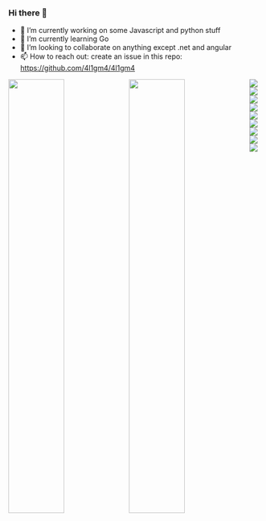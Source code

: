 ### Hi there 👋

- 🔭 I’m currently working on some Javascript and python stuff
- 🌱 I’m currently learning Go
- 👯 I’m looking to collaborate on anything except .net and angular
- 📫 How to reach out: create an issue in this repo: https://github.com/4l1gm4/4l1gm4

<img align="left" width="47%" src="https://github-readme-stats-sigma-five.vercel.app/api?username=4l1gm4&show_icons=true&theme=radical" />
<img align="left" width="47%" src="https://github-readme-stats-sigma-five.vercel.app/api/top-langs/?username=4l1gm4&layout=compact&count_private=true" />

<img align="left" src="https://img.shields.io/badge/javascript-%23323330.svg?style=for-the-badge&logo=javascript&logoColor=%23F7DF1E" />
<img align="left" src="https://shields.io/badge/TypeScript-3178C6?logo=TypeScript&logoColor=FFF&style=flat-square" />
<img align="left" src="https://img.shields.io/badge/node.js-6DA55F?style=for-the-badge&logo=node.js&logoColor=white" />
<img align="left" src="https://img.shields.io/badge/react-%2320232a.svg?style=for-the-badge&logo=react&logoColor=%2361DAFB"/>
<img align="left" src="https://img.shields.io/badge/Remix-000?logo=remix&logoColor=fff"/>
<img align="left" src="https://img.shields.io/badge/Python-FFD43B?style=for-the-badge&logo=python&logoColor=blue"/>
<img align="left" src="https://img.shields.io/badge/Amazon_AWS-FF9900?style=for-the-badge&logo=amazonaws&logoColor=white"/>
<img align="left" src="https://img.shields.io/badge/GraphQl-E10098?style=for-the-badge&logo=graphql&logoColor=white"/>
<img align="left" src="https://img.shields.io/badge/redis-%23DD0031.svg?&style=for-the-badge&logo=redis&logoColor=white"/>
